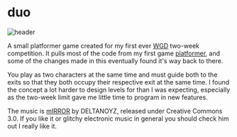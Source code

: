 # duo

![header](https://www.warwickgamedesign.co.uk/sites/default/files/styles/header/public/game_images/headed.png?itok=GYFlfMrq)

A small platformer game created for my first ever [WGD](https://www.warwickgamedesign.co.uk/)
two-week competition. It pulls most of the code from my first game
[platformer](https://github.com/kirbyUK/platformer), and some of the changes made in this
eventually found it's way back to there.

You play as two characters at the same time and must guide both to the exits so that they
both occupy their respective exit at the same time. I found the concept a lot harder to
design levels for than I was expecting, especially as the two-week limit gave me little
time to program in new features.

The music is [mIRROR](https://deltanoyz.bandcamp.com/album/bad-checksum) by DELTANOYZ,
released under Creative Commons 3.0. If you like it or glitchy electronic music in general
you should check him out I really like it.
